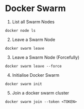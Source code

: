 # Docker Swarm

1. List all Swarm Nodes

```
docker node ls
```

2. Leave a Swarm Node

```
docker swarm leave
```

3. Leave a Swarm Node (Forcefully)

```
docker swarm leave --force
```

4. Initialise Docker Swarm

```
docker swarm init
```

5. Join a docker swarm cluster

```
docker swarm join --token <TOKEN>
```